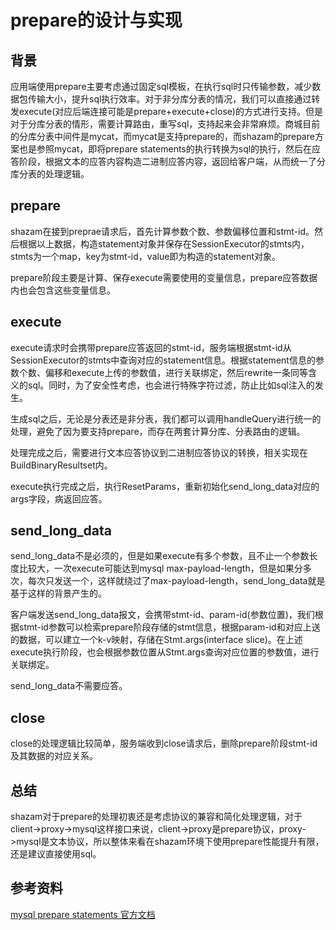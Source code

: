 # prepare的设计与实现

## 背景

应用端使用prepare主要考虑通过固定sql模板，在执行sql时只传输参数，减少数据包传输大小，提升sql执行效率。对于非分库分表的情况，我们可以直接通过转发execute(对应后端连接可能是prepare+execute+close)的方式进行支持。但是对于分库分表的情形，需要计算路由，重写sql，支持起来会非常麻烦。商城目前的分库分表中间件是mycat，而mycat是支持prepare的，而shazam的prepare方案也是参照mycat，即将prepare statements的执行转换为sql的执行，然后在应答阶段，根据文本的应答内容构造二进制应答内容，返回给客户端，从而统一了分库分表的处理逻辑。

## prepare

shazam在接到preprae请求后，首先计算参数个数、参数偏移位置和stmt-id。然后根据以上数据，构造statement对象并保存在SessionExecutor的stmts内，stmts为一个map，key为stmt-id，value即为构造的statement对象。

prepare阶段主要是计算、保存execute需要使用的变量信息，prepare应答数据内也会包含这些变量信息。

## execute

execute请求时会携带prepare应答返回的stmt-id，服务端根据stmt-id从SessionExecutor的stmts中查询对应的statement信息。根据statement信息的参数个数、偏移和execute上传的参数值，进行关联绑定，然后rewrite一条同等含义的sql。同时，为了安全性考虑，也会进行特殊字符过滤，防止比如sql注入的发生。

生成sql之后，无论是分表还是非分表，我们都可以调用handleQuery进行统一的处理，避免了因为要支持prepare，而存在两套计算分库、分表路由的逻辑。

处理完成之后，需要进行文本应答协议到二进制应答协议的转换，相关实现在BuildBinaryResultset内。

execute执行完成之后，执行ResetParams，重新初始化send_long_data对应的args字段，病返回应答。

## send_long_data

send_long_data不是必须的，但是如果execute有多个参数，且不止一个参数长度比较大，一次execute可能达到mysql max-payload-length，但是如果分多次，每次只发送一个，这样就绕过了max-payload-length，send_long_data就是基于这样的背景产生的。

客户端发送send_long_data报文，会携带stmt-id、param-id(参数位置)，我们根据stmt-id参数可以检索prepare阶段存储的stmt信息，根据param-id和对应上送的数据，可以建立一个k-v映射，存储在Stmt.args(interface slice)。在上述execute执行阶段，也会根据参数位置从Stmt.args查询对应位置的参数值，进行关联绑定。

send_long_data不需要应答。

## close

close的处理逻辑比较简单，服务端收到close请求后，删除prepare阶段stmt-id及其数据的对应关系。

## 总结

shazam对于prepare的处理初衷还是考虑协议的兼容和简化处理逻辑，对于client->proxy->mysql这样接口来说，client->proxy是prepare协议，proxy->mysql是文本协议，所以整体来看在shazam环境下使用prepare性能提升有限，还是建议直接使用sql。

## 参考资料

[mysql prepare statements 官方文档](https://dev.mysql.com/doc/internals/en/prepared-statements.html)
